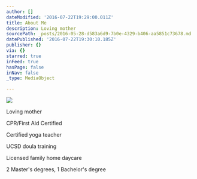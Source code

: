 ```yaml
---
author: []
dateModified: '2016-07-22T19:29:00.011Z'
title: About Me
description: Loving mother
sourcePath: _posts/2016-05-28-d583a6d9-7b0e-4329-b406-aa5851c73678.md
datePublished: '2016-07-22T19:30:10.185Z'
publisher: {}
via: {}
starred: true
inFeed: true
hasPage: false
inNav: false
_type: MediaObject

---
```

![](https://the-grid-user-content.s3-us-west-2.amazonaws.com/f4bb65c5-2c62-41d4-bd74-d6d9246f63c7.jpg)

Loving mother

CPR/First Aid Certified

Certified yoga teacher

UCSD doula training

Licensed family home daycare

2 Master's degrees, 1 Bachelor's degree